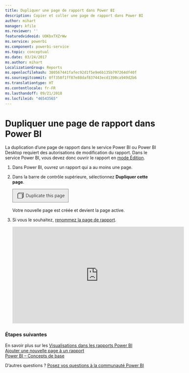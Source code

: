 ```yaml
---
title: Dupliquer une page de rapport dans Power BI
description: Copier et coller une page de rapport dans Power BI
author: mihart
manager: kfile
ms.reviewer: ''
featuredvideoid: UOKbxTXZrWw
ms.service: powerbi
ms.component: powerbi-service
ms.topic: conceptual
ms.date: 03/24/2017
ms.author: mihart
LocalizationGroup: Reports
ms.openlocfilehash: 380567441fafec92d1f5e9e6b135b797264df40f
ms.sourcegitcommit: 0ff358f1ff87e88daf837443ecd1398ca949d2b6
ms.translationtype: HT
ms.contentlocale: fr-FR
ms.lasthandoff: 09/21/2018
ms.locfileid: "46543565"
---
```

# <a name="duplicate-a-report-page-in-power-bi"></a>Dupliquer une page de rapport dans Power BI
La duplication d’une page de rapport dans le service Power BI ou Power BI Desktop requiert des autorisations de modification du rapport. Dans le service Power BI, vous devez donc ouvrir le rapport en [mode Édition](consumer/end-user-reading-view.md). 


1. Dans Power BI, ouvrez un rapport qui a au moins une page. 

2. Dans la barre de contrôle supérieure, sélectionnez **Dupliquer cette page**.
   
   ![](media/power-bi-report-copy-paste-page/pbi_duplicate_new.png)
   
   Votre nouvelle page est créée et devient la page active.
3. Si vous le souhaitez, [renommez la page de rapport](service-rename.md).
   
   <iframe width="560" height="315" src="https://www.youtube.com/embed/UOKbxTXZrWw?list=PL1N57mwBHtN0JFoKSR0n-tBkUJHeMP2cP" frameborder="0" allowfullscreen></iframe>

### <a name="next-steps"></a>Étapes suivantes
En savoir plus sur les [Visualisations dans les rapports Power BI](visuals/power-bi-report-visualizations.md)    
[Ajouter une nouvelle page à un rapport](power-bi-report-add-page.md)    
[Power BI – Concepts de base](consumer/end-user-basic-concepts.md)    

D’autres questions ? [Posez vos questions à la communauté Power BI](http://community.powerbi.com/)

